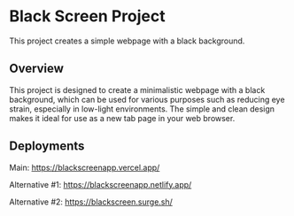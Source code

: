 # Black Screen Project

This project creates a simple webpage with a black background.

## Overview

This project is designed to create a minimalistic webpage with a black background, which can be used for various purposes such as reducing eye strain, especially in low-light environments. The simple and clean design makes it ideal for use as a new tab page in your web browser.

## Deployments
Main: https://blackscreenapp.vercel.app/

Alternative #1: https://blackscreenapp.netlify.app/

Alternative #2: https://blackscreen.surge.sh/

